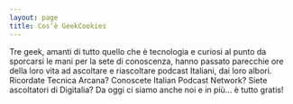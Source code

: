 ```yaml
---
layout: page
title: Cos’è GeekCookies
---
```


Tre geek, amanti di tutto quello che è tecnologia e curiosi al punto da sporcarsi le mani per la sete di conoscenza, hanno passato parecchie ore della loro vita ad ascoltare e riascoltare podcast Italiani, dai loro albori. Ricordate Tecnica Arcana? Conoscete Italian Podcast Network? Siete ascoltatori di Digitalia? Da oggi ci siamo anche noi e in più… è tutto gratis!

